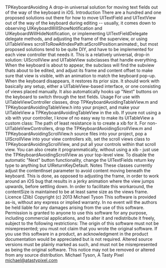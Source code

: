 TPKeyboardAvoiding A drop-in universal solution for moving text fields out of the way of the keyboard in iOS. Introduction There are a hundred and one proposed solutions out there for how to move UITextField and UITextView out of the way of the keyboard during editing -- usually, it comes down to observing UIKeyboardWillShowNotification and UIKeyboardWillHideNotification, or implementing UITextFieldDelegate delegate methods, and adjusting the frame of the superview, or using UITableViews scrollToRowAtIndexPath:atScrollPosition:animated:, but most proposed solutions tend to be quite DIY, and have to be implemented for each view controller that needs it. This is a relatively universal, drop-in solution: UIScrollView and UITableView subclasses that handle everything. When the keyboard is about to appear, the subclass will find the subview thats about to be edited, and adjust its frame and content offset to make sure that view is visible, with an animation to match the keyboard pop-up. When the keyboard disappears, it restores its prior size. It should work with basically any setup, either a UITableView-based interface, or one consisting of views placed manually. It also automatically hooks up "Next" buttons on the keyboard to switch through the text fields. Usage For use with UITableViewController classes, drop TPKeyboardAvoidingTableView.m and TPKeyboardAvoidingTableView.h into your project, and make your UITableView a TPKeyboardAvoidingTableView in the xib. If youre not using a xib with your controller, I know of no easy way to make its UITableView a custom class: The path of least resistance is to create a xib for it. For non-UITableViewControllers, drop the TPKeyboardAvoidingScrollView.m and TPKeyboardAvoidingScrollView.h source files into your project, pop a UIScrollView into your view controllers xib, set the scroll views class to TPKeyboardAvoidingScrollView, and put all your controls within that scroll view. You can also create it programmatically, without using a xib - just use the TPKeyboardAvoidingScrollView as your top-level view. To disable the automatic "Next" button functionality, change the UITextFields return key type to anything but UIReturnKeyDefault. Notes These classes currently adjust the contentInset parameter to avoid content moving beneath the keyboard. This is done, as opposed to adjusting the frame, in order to work around an iOS bug that results in a jerky animation where the view jumps upwards, before settling down. In order to facilitate this workaround, the contentSize is maintained to be at least same size as the views frame. Licence (Zlib) Copyright (c) 2013 Michael Tyson This software is provided as-is, without any express or implied warranty. In no event will the authors be held liable for any damages arising from the use of this software. Permission is granted to anyone to use this software for any purpose, including commercial applications, and to alter it and redistribute it freely, subject to the following restrictions: The origin of this software must not be misrepresented; you must not claim that you wrote the original software. If you use this software in a product, an acknowledgment in the product documentation would be appreciated but is not required. Altered source versions must be plainly marked as such, and must not be misrepresented as being the original software. This notice may not be removed or altered from any source distribution. Michael Tyson, A Tasty Pixel michael@atastypixel.com